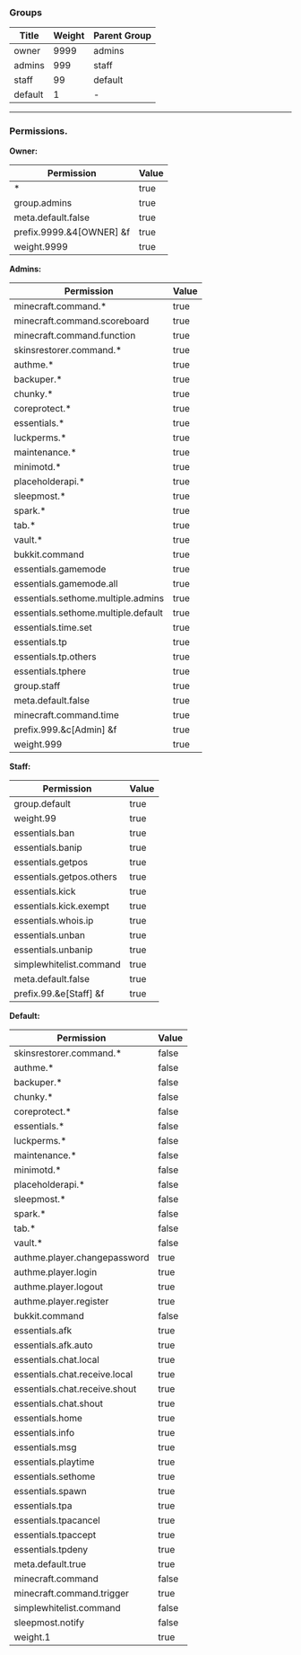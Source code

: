 ### Groups

| Title   | Weight | Parent Group |
|---------|--------|--------------|
| owner   | 9999   | admins       |
| admins  | 999    | staff        |
| staff   | 99     | default      |
| default | 1      | -            |

---

### Permissions.

**Owner:**

| **Permission**            | **Value** |
|---------------------------|-----------|
| *                         | true      |
| group.admins              | true      |
| meta.default.false        | true      |
| prefix.9999.&4[OWNER] &f  | true      |
| weight.9999               | true      |

**Admins:**

| **Permission**                       | **Value** |
|--------------------------------------|-----------|
| minecraft.command.*                  | true      |
| minecraft.command.scoreboard         | true      |
| minecraft.command.function           | true      |
| skinsrestorer.command.*              | true      |
| authme.*                             | true      |
| backuper.*                           | true      |
| chunky.*                             | true      |
| coreprotect.*                        | true      |
| essentials.*                         | true      |
| luckperms.*                          | true      |
| maintenance.*                        | true      |
| minimotd.*                           | true      |
| placeholderapi.*                     | true      |
| sleepmost.*                          | true      |
| spark.*                              | true      |
| tab.*                                | true      |
| vault.*                              | true      |
| bukkit.command                       | true      |
| essentials.gamemode                  | true      |
| essentials.gamemode.all              | true      |
| essentials.sethome.multiple.admins   | true      |
| essentials.sethome.multiple.default  | true      |
| essentials.time.set                  | true      |
| essentials.tp                        | true      |
| essentials.tp.others                 | true      |
| essentials.tphere                    | true      |
| group.staff                          | true      |
| meta.default.false                   | true      |
| minecraft.command.time               | true      |
| prefix.999.&c[Admin] &f              | true      |
| weight.999                           | true      |

**Staff:**

| **Permission**                 | **Value** |
|--------------------------------|-----------|
| group.default                  | true      |
| weight.99                      | true      |
| essentials.ban                 | true      |
| essentials.banip               | true      |
| essentials.getpos              | true      |
| essentials.getpos.others       | true      |
| essentials.kick                | true      |
| essentials.kick.exempt         | true      |
| essentials.whois.ip            | true      |
| essentials.unban               | true      |
| essentials.unbanip             | true      |
| simplewhitelist.command        | true      |
| meta.default.false             | true      |
| prefix.99.&e[Staff] &f         | true      |

**Default:**

| **Permission**                 | **Value** |
|--------------------------------|-----------|
| skinsrestorer.command.*        | false     |
| authme.*                       | false     |
| backuper.*                     | false     |
| chunky.*                       | false     |
| coreprotect.*                  | false     |
| essentials.*                   | false     |
| luckperms.*                    | false     |
| maintenance.*                  | false     |
| minimotd.*                     | false     |
| placeholderapi.*               | false     |
| sleepmost.*                    | false     |
| spark.*                        | false     |
| tab.*                          | false     |
| vault.*                        | false     |
| authme.player.changepassword   | true      |
| authme.player.login            | true      |
| authme.player.logout           | true      |
| authme.player.register         | true      |
| bukkit.command                 | false     |
| essentials.afk                 | true      |
| essentials.afk.auto            | true      |
| essentials.chat.local          | true      |
| essentials.chat.receive.local  | true      |
| essentials.chat.receive.shout  | true      |
| essentials.chat.shout          | true      |
| essentials.home                | true      |
| essentials.info                | true      |
| essentials.msg                 | true      |
| essentials.playtime            | true      |
| essentials.sethome             | true      |
| essentials.spawn               | true      |
| essentials.tpa                 | true      |
| essentials.tpacancel           | true      |
| essentials.tpaccept            | true      |
| essentials.tpdeny              | true      |
| meta.default.true              | true      |
| minecraft.command              | false     |
| minecraft.command.trigger      | true      |
| simplewhitelist.command        | false     |
| sleepmost.notify               | false     |
| weight.1                       | true      |